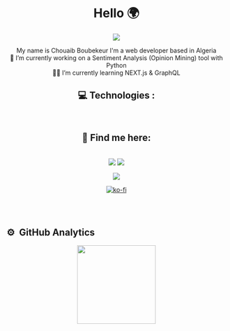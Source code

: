 <link rel="stylesheet" href="https://cdn.jsdelivr.net/gh/devicons/devicon@v2.14.0/devicon.min.css"> 

<!--
**thbob2/thbob2** is a ✨ _special_ ✨ repository because its `README.md` (this file) appears on your GitHub profile.

Here are some ideas to get you started:

- 🔭 I’m currently working on ...
- 🌱 I’m currently learning ...
- 👯 I’m looking to collaborate on ...
- 🤔 I’m looking for help with ...
- 💬 Ask me about ...
- 📫 How to reach me: ...
- 😄 Pronouns: ...
- ⚡ Fun fact: ...
-->




<br>
<h1 align="center">Hello  🌍 </h1>

<div align="center" style="display: inline_block">

![](https://camo.githubusercontent.com/992babdffd8c74a1502de375fbdf7e4d54773242/68747470733a2f2f6d656469612e67697068792e636f6d2f6d656469612f53576f536b4e36447854737a71494b4571762f67697068792e676966)
</div>

 <p align="center"> 
  My name is Chouaib Boubekeur I'm a web developer based in Algeria
  <br>
  🔭 I’m currently working on a Sentiment Analysis (Opinion Mining) tool with Python
  <br>
  👨‍🚀 I’m currently learning NEXT.js & GraphQL

  </p>
  <h2 align="center">💻 Technologies :</h2>
</p>
<div align="center" style="display: inline_block" >
  <i style="font-size:40px; background-color:yellow; border-radius:50% " class="devicon-linux-plain colored"></i>
  <i style="font-size:40px" class="devicon-bash-plain"></i>
  <i style="font-size:40px" class="devicon-git-plain colored"></i>
  <i style="font-size:40px" class="devicon-vim-plain  colored"></i>
  <i style="font-size:40px" class="devicon-vscode-plain colored"></i>
  <i style="font-size:40px" class="devicon-html5-plain colored"></i>
  <i style="font-size:40px" class="devicon-css3-plain colored"></i>
  <i style="font-size:40px" class="devicon-bootstrap-plain colored"></i>
  <i style="font-size:40px" class="devicon-sass-original colored"></i>
  <i style="font-size:40px; border-radius:50%;" class="devicon-javascript-plain colored"></i>
  <i style="font-size:40px" class="devicon-nodejs-plain colored"></i>
  <i style="font-size:40px" class="devicon-npm-original-wordmark colored"></i>
  <i style="font-size:40px" class="devicon-yarn-plain colored"></i>
  <i style="font-size:40px" class="devicon-react-original colored"></i>
  <i style="font-size:40px" class="devicon-docker-plain colored"></i>
  <i style="font-size:40px" class="devicon-laravel-plain colored"></i>
  <i style="font-size:40px" class="devicon-php-plain colored"></i>
  <i style="font-size:40px" class="devicon-python-plain colored"></i>
  <i style="font-size:50px" class="devicon-django-line-wordmark colored"></i>
  <i style="font-size:50px" class="devicon-mysql-plain-wordmark colored"></i>
  <i style="font-size:50px" class="devicon-mongodb-plain-wordmark colored"></i>
  <i style="font-size:50px" class="devicon-neo4j-plain-wordmark colored"></i>
  <i style="font-size:40px" class="devicon-markdown-original"></i>

</div>
<br>
<div align="center">

<h2>💬 Find me here:</h2>
<br>
<div style="display: inline_block" align="center">
<a href="https://www.linkedin.com/in/chouaib-boubekeur/" target="_blank"><img src="https://img.shields.io/badge/-Chouaib%20Boubekeur%20-0077B5?style=flat&logo=Linkedin&logoColor=white"/></a>
<a href="https://instagram.com/itsboeplz" target="_blank"><img src="https://img.shields.io/badge/-@itsboeplz-E4405F?style=flat&logo=Instagram&logoColor=white"/></a>

<a href="https://www.facebook.com/chouaib.bob2" target="_blank"><img src="https://img.shields.io/badge/-Chouaib%20Boubekeur%20-0077B?style=flat&logo=Facebook&logoColor=white"/></a>

[![ko-fi](https://ko-fi.com/img/githubbutton_sm.svg)](https://ko-fi.com/I3I36PBDD)

</div>
</div>
 


<br>

<br>
<h2>⚙️ &nbsp;GitHub Analytics</h2>

<p align="center">
<a href="https://github.com/thbob2">
  <img height="180em" src="https://github-readme-stats-eight-theta.vercel.app/api?username=thbob2&show_icons=true&theme=algolia&include_all_commits=true&count_private=true"/>
  
</a>
</p>
 
 
 
 [linkedin]: https://www.linkedin.com/in/chouaib-boubekeur/
 [facebook]: https://www.facebook.com/chouaib.bob2/
 [instagram]: https://www.instagram.com/itsboeplz/
 [behance]: https://www.behance.net/itsboe
